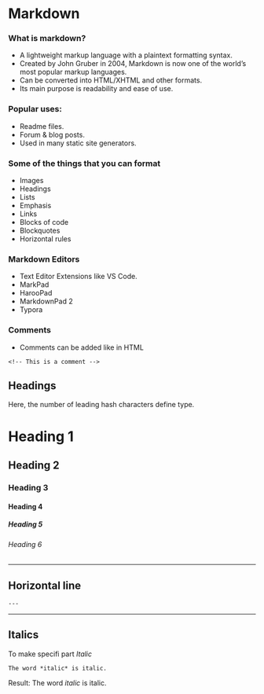 # Markdown

### What is markdown?
- A lightweight markup language with a plaintext formatting syntax.
- Created by John Gruber in 2004, Markdown is now one of the world’s most popular markup languages.
- Can be converted into HTML/XHTML and other formats.
- Its main purpose is readability and ease of use.

### Popular uses:
- Readme files.
- Forum & blog posts.
- Used in many static site generators.

### Some of the things that you can format
- Images
- Headings
- Lists
- Emphasis
- Links
- Blocks of code
- Blockquotes
- Horizontal rules

### Markdown Editors
- Text Editor Extensions like VS Code.
- MarkPad
- HarooPad
- MarkdownPad 2
- Typora

### Comments
- Comments can be added like in HTML
<!-- This is a comment -->
```
<!-- This is a comment -->
```

## Headings
Here, the number of leading hash characters define type.
# Heading 1
## Heading 2
### Heading 3
#### Heading 4
##### Heading 5
###### Heading 6
---

## Horizontal line
```
---
```
---
## Italics
To make specifi part *Italic*
```
The word *italic* is italic.
```
Result: The word *italic* is italic.